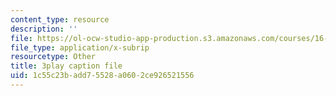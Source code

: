 ```yaml
---
content_type: resource
description: ''
file: https://ol-ocw-studio-app-production.s3.amazonaws.com/courses/16-90-computational-methods-in-aerospace-engineering-spring-2014/1c55c23badd75528a0602ce926521556_ruZ33P1ICRs.vtt
file_type: application/x-subrip
resourcetype: Other
title: 3play caption file
uid: 1c55c23b-add7-5528-a060-2ce926521556
---
```

